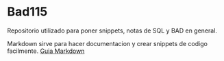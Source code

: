 # Bad115

Repositorio utilizado para poner snippets, notas de SQL y BAD en general.

Markdown sirve para hacer documentacion y crear snippets de codigo facilmente.
[Guia Markdown](https://github.com/adam-p/markdown-here/wiki/Markdown-Cheatsheet)



